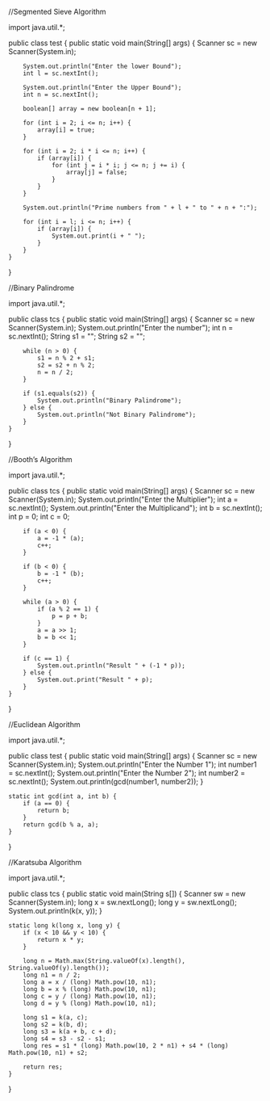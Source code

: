 



















//Segmented Sieve Algorithm

import java.util.*;

public class test {
    public static void main(String[] args) {
        Scanner sc = new Scanner(System.in);
        
        System.out.println("Enter the lower Bound");
        int l = sc.nextInt();
        
        System.out.println("Enter the Upper Bound");
        int n = sc.nextInt();
        
        boolean[] array = new boolean[n + 1];
        
        for (int i = 2; i <= n; i++) {
            array[i] = true;
        }
        
        for (int i = 2; i * i <= n; i++) {
            if (array[i]) {
                for (int j = i * i; j <= n; j += i) {
                    array[j] = false;
                }
            }
        }
        
        System.out.println("Prime numbers from " + l + " to " + n + ":");
        
        for (int i = l; i <= n; i++) {
            if (array[i]) {
                System.out.print(i + " ");
            }
        }
    }
}

//Binary Palindrome

import java.util.*;

public class tcs {
    public static void main(String[] args) {
        Scanner sc = new Scanner(System.in);
        System.out.println("Enter the number");
        int n = sc.nextInt();
        String s1 = "";
        String s2 = "";

        while (n > 0) {
            s1 = n % 2 + s1;
            s2 = s2 + n % 2;
            n = n / 2;
        }

        if (s1.equals(s2)) {
            System.out.println("Binary Palindrome");
        } else {
            System.out.println("Not Binary Palindrome");
        }
    }
}


//Booth’s Algorithm

import java.util.*;

public class tcs {
    public static void main(String[] args) {
        Scanner sc = new Scanner(System.in);
        System.out.println("Enter the Multiplier");
        int a = sc.nextInt();
        System.out.println("Enter the Multiplicand");
        int b = sc.nextInt();
        int p = 0;
        int c = 0;
        
        if (a < 0) {
            a = -1 * (a);
            c++;
        }
        
        if (b < 0) {
            b = -1 * (b);
            c++;
        }
        
        while (a > 0) {
            if (a % 2 == 1) {
                p = p + b;
            }
            a = a >> 1;
            b = b << 1;
        }
        
        if (c == 1) {
            System.out.println("Result " + (-1 * p));
        } else {
            System.out.print("Result " + p);
        }
    }
}


//Euclidean Algorithm

import java.util.*;

public class test {
    public static void main(String[] args) {
        Scanner sc = new Scanner(System.in);
        System.out.println("Enter the Number 1");
        int number1 = sc.nextInt();
        System.out.println("Enter the Number 2");
        int number2 = sc.nextInt();
        System.out.println(gcd(number1, number2));
    }
    
    static int gcd(int a, int b) {
        if (a == 0) {
            return b;
        }
        return gcd(b % a, a);
    }
}


//Karatsuba Algorithm

import java.util.*;

public class tcs {
    public static void main(String s[]) {
        Scanner sw = new Scanner(System.in);
        long x = sw.nextLong();
        long y = sw.nextLong();
        System.out.println(k(x, y));
    }

    static long k(long x, long y) {
        if (x < 10 && y < 10) {
            return x * y;
        }

        long n = Math.max(String.valueOf(x).length(), String.valueOf(y).length());
        long n1 = n / 2;
        long a = x / (long) Math.pow(10, n1);
        long b = x % (long) Math.pow(10, n1);
        long c = y / (long) Math.pow(10, n1);
        long d = y % (long) Math.pow(10, n1);

        long s1 = k(a, c);
        long s2 = k(b, d);
        long s3 = k(a + b, c + d);
        long s4 = s3 - s2 - s1;
        long res = s1 * (long) Math.pow(10, 2 * n1) + s4 * (long) Math.pow(10, n1) + s2;
        
        return res;
    }
}
